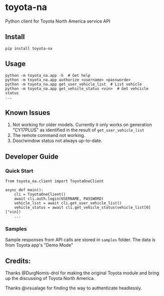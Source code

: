 # toyota-na
Python client for Toyota North America service API

## Install
```
pip install toyota-na
```
## Usage
```
python -m toyota_na.app -h  # Get help
python -m toyota_na.app authorize <username> <passworde>
python -m toyota_na.app get_user_vehicle_list  # List vehicle
python -m toyota_na.app get_vehicle_status <vin>  # Get vehcicle status
...
```

## Known Issues
1. Not working for older models. Currently it only works on generation "CY17PLUS" as identified in the result of `get_user_vehicle_list`
2. The remote command not working.
3. Door/window status not always up-to-date.

## Developer Guide
### Quick Start
```
from toyota_na.client import ToyotaOneClient

async def main():
    cli = ToyotaOneClient()
    await cli.auth.login(USERNAME, PASSWORD)
    vehicle_list = await cli.get_user_vehicle_list()
    vehicle_status = await cli.get_vehicle_status(vehicle_list[0]["vin])
    ...
```
### Samples
Sample responses from API calls are stored in `samples` folder. The data is from Toyota app's "Demo Mode"

## Credits:
Thanks @DurgNomis-drol for making the original Toyota module and bring up the discussing of Toyota North America.

Thanks @visualage for finding the way to authenticate headlessly.
